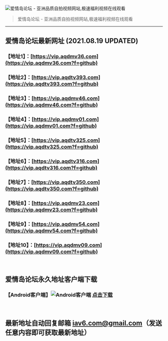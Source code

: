 ![爱情岛论坛 - 亚洲品质自拍视频网站,极速福利视频在线观看](http://ww1.sinaimg.cn/large/007drMcOgy1g5i6x3ua0xj30eg0393yo.jpg)
> 爱情岛论坛 - 亚洲品质自拍视频网站,极速福利视频在线观看

---

## 爱情岛论坛最新网址 (2021.08.19 UPDATED)
### 【地址1】：[https://vip.aqdmv36.com](https://vip.aqdmv36.com?f=github)
### 【地址2】：[https://vip.aqdtv393.com](https://vip.aqdtv393.com?f=github)
### 【地址3】：[https://vip.aqdmv46.com](https://vip.aqdmv46.com?f=github)
### 【地址4】：[https://vip.aqdmv01.com](https://vip.aqdmv01.com?f=github)
### 【地址5】：[https://vip.aqdtv325.com](https://vip.aqdtv325.com?f=github)
### 【地址6】：[https://vip.aqdtv316.com](https://vip.aqdtv316.com?f=github)
### 【地址7】：[https://vip.aqdtv350.com](https://vip.aqdtv350.com?f=github)
### 【地址8】：[https://vip.aqdmv23.com](https://vip.aqdmv23.com?f=github)
### 【地址9】：[https://vip.aqdmv54.com](https://vip.aqdmv54.com?f=github)
### 【地址10】：[https://vip.aqdmv09.com](https://vip.aqdmv09.com?f=github)
<br>

## 爱情岛论坛永久地址客户端下载
### 【Android客户端】![Android客户端](https://ww1.sinaimg.cn/large/007drMcOgy1fzljgv278jj300f00ia9t.jpg) [点击下载](https://app.aqdlt.app/v1/aqdlt_android_0828.apk)

<br>

## 最新地址自动回复邮箱 [iav6.com@gmail.com](mailto:iav6.com@gmail.com)（发送任意内容即可获取最新地址）
